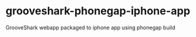 grooveshark-phonegap-iphone-app
===============================

GrooveShark webapp packaged to iphone app using phonegap build
